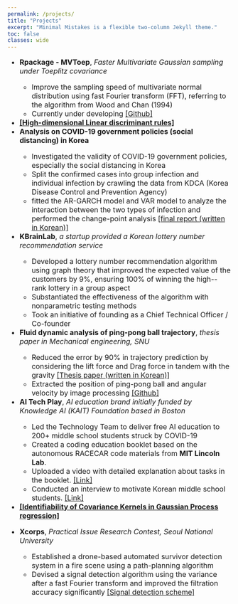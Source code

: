 ```yaml
---
permalink: /projects/
title: "Projects"
excerpt: "Minimal Mistakes is a flexible two-column Jekyll theme."
toc: false
classes: wide
---
```


<font size = "3">

<ul>

<li><b>Rpackage - MVToep</b>, <em>Faster Multivariate Gaussian sampling under Toeplitz covariance</em></li>

<ul>

   <li>Improve the sampling speed of multivariate normal distribution using fast Fourier transform (FFT), referring to the algorithm from Wood and Chan (1994) </li>
   
   <li>Currently under developing <a href = "https://github.com/JaeHoanKim/MVToep">[Github]</a></li>

</ul>

<li><b><a href = "https://arxiv.org/abs/2211.15063">[High-dimensional Linear discriminant rules]</a></b></li>

<li><b>Analysis on COVID-19 government policies (social distancing) in Korea </b></li>

<ul>

<li>Investigated the validity of COVID-19 government policies, especially the social distancing in Korea</li>

<li>Split the confirmed cases into group infection and individual infection by crawling the data from KDCA (Korea Disease Control and Prevention Agency)</li>

<li>fitted the AR-GARCH model and VAR model to analyze the interaction between the two types of infection and performed the change-point analysis <a href = "https://jaehoankim.github.io/assets/TSA_final_Korean.pdf">[final report (written in Korean)]</a></li>

</ul>

<li><b>KBrainLab</b>, <em>a startup provided a Korean lottery number recommendation service</em></li>

<ul>

<li>Developed a lottery number recommendation algorithm using graph theory that improved the expected value of the customers by 9%, ensuring 100% of winning the high--rank lottery in a group aspect</li>

<li>Substantiated the effectiveness of the algorithm with nonparametric testing methods</li>

<li>Took an initiative of founding as a Chief Technical Officer / Co-founder</li>

</ul>

<li><b>Fluid dynamic analysis of ping-pong ball trajectory</b>, <em>thesis paper in Mechanical engineering, SNU</em></li>
   <ul>
   <li> Reduced the error by 90% in trajectory prediction by considering the lift force and Drag force in tandem with the gravity <a href = "https://jaehoankim.github.io/assets/Thesis_JaehoanKim.pdf">[Thesis paper (written in Korean)]</a></li>
   
   
   <li> Extracted the position of ping-pong ball and angular velocity by image processing <a href = "https://github.com/JaeHoanKim/Pingpong_analysis">[Github]</a></li>
   </ul>

<li><b>AI Tech Play</b>, <em> AI education brand initially funded by Knowledge AI (KAIT) Foundation based in Boston</em></li>

<ul>

<li>Led the Technology Team to deliver free AI education to 200+ middle school students struck by COVID-19</li>

<li>Created a coding education booklet based on the autonomous RACECAR code materials from <b>MIT Lincoln Lab</b>.</li>

<li>Uploaded a video with detailed explanation about tasks in the booklet. <a href = "https://www.youtube.com/watch?v=utCzjtSN9Pk&t=700s">[Link]</a></li>

<li>Conducted an interview to motivate Korean middle school students. <a href = "https://www.youtube.com/watch?v=_GEfOj7DTHY">[Link]</a></li>

</ul>

   <li><b><a href = "https://arxiv.org/abs/2108.04715">[Identifiability of Covariance Kernels in Gaussian Process regression]</a></b></li>
   
<li>

<b>Xcorps</b>, <em>Practical Issue Research Contest, Seoul National University</em>

<ul>

<li>Established a drone-based automated survivor detection system in a fire scene using a path-planning algorithm</li>

<li>Devised a signal detection algorithm using the variance after a fast Fourier transform and improved the filtration accuracy significantly <a href = "https://jaehoankim.github.io/assets/images/xcorps_img.PNG">[Signal detection scheme]</a></li>

</ul>

</li>

</ul>

</font>
